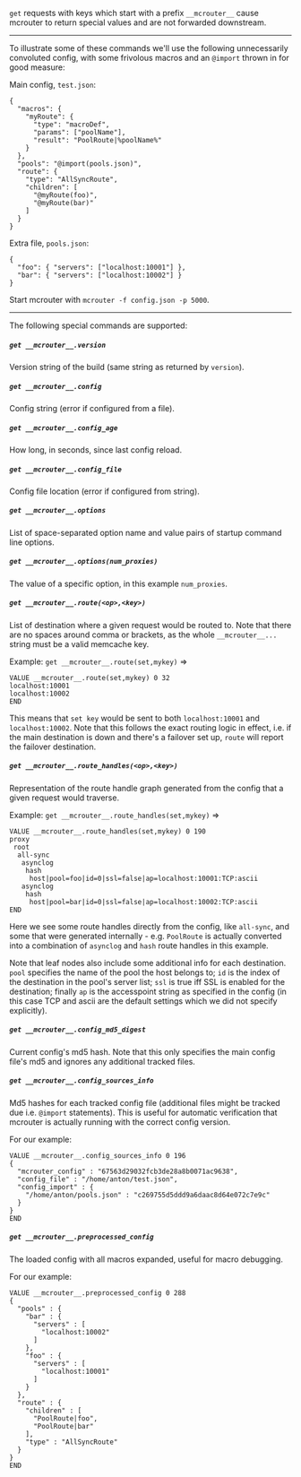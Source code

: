`get` requests with keys which start with a prefix `__mcrouter__` cause mcrouter to return special values and are not forwarded downstream.

***

To illustrate some of these commands we'll use the following unnecessarily convoluted config, with some frivolous macros and an `@import` thrown in for good measure:

Main config, `test.json`:
```
{
  "macros": {
    "myRoute": {
      "type": "macroDef",
      "params": ["poolName"],
      "result": "PoolRoute|%poolName%"
    }
  },
  "pools": "@import(pools.json)",
  "route": {
    "type": "AllSyncRoute",
    "children": [
      "@myRoute(foo)",
      "@myRoute(bar)"
    ]
  }
}
```

Extra file, `pools.json`:
```
{
  "foo": { "servers": ["localhost:10001"] },
  "bar": { "servers": ["localhost:10002"] }
}
```

Start mcrouter with `mcrouter -f config.json -p 5000`.

***

The following special commands are supported:

##### `get __mcrouter__.version`
Version string of the build (same string as returned by `version`).

##### `get __mcrouter__.config`
Config string (error if configured from a file).

##### `get __mcrouter__.config_age`
How long, in seconds, since last config reload.

##### `get __mcrouter__.config_file`
Config file location (error if configured from string).

##### `get __mcrouter__.options`
List of space-separated option name and value pairs of startup command line options.

##### `get __mcrouter__.options(num_proxies)`
The value of a specific option, in this example `num_proxies`.

##### `get __mcrouter__.route(<op>,<key>)`
List of destination where a given request would be routed to. Note that there are no spaces around comma or brackets, as the whole `__mcrouter__...` string must be a valid memcache key.

  Example: `get __mcrouter__.route(set,mykey)` =>
  
  ```
  VALUE __mcrouter__.route(set,mykey) 0 32
  localhost:10001
  localhost:10002
  END
  ```

  This means that `set key` would be sent to both `localhost:10001` and `localhost:10002`.  Note that this follows the exact routing logic in effect, i.e. if the main destination is down and there's a failover set up, `route` will report the failover destination.

##### `get __mcrouter__.route_handles(<op>,<key>)`
Representation of the route handle graph generated from the config that a given request would traverse.

  Example: `get __mcrouter__.route_handles(set,mykey)` =>

  ```
  VALUE __mcrouter__.route_handles(set,mykey) 0 190
  proxy
   root
    all-sync
     asynclog
      hash
       host|pool=foo|id=0|ssl=false|ap=localhost:10001:TCP:ascii
     asynclog
      hash
       host|pool=bar|id=0|ssl=false|ap=localhost:10002:TCP:ascii
  END
  ```
  
  Here we see some route handles directly from the config, like `all-sync`, and some that were generated internally - e.g. `PoolRoute` is actually converted into a combination of `asynclog` and `hash` route handles in this example.

  Note that leaf nodes also include some additional info for each destination.  `pool` specifies the name of the pool the host belongs to; `id` is the index of the destination in the pool's server list; `ssl` is true iff SSL is enabled for the destination; finally `ap` is the accesspoint string as specified in the config (in this case TCP and ascii are the default settings which we did not specify explicitly).

##### `get __mcrouter__.config_md5_digest`
Current config's md5 hash.  Note that this only specifies the main config file's md5 and ignores any additional tracked files.

##### `get __mcrouter__.config_sources_info`
Md5 hashes for each tracked config file (additional files might be tracked due i.e. `@import` statements).  This is useful for automatic verification that mcrouter is actually running with the correct config version.

  For our example:
  ```
  VALUE __mcrouter__.config_sources_info 0 196
  {
    "mcrouter_config" : "67563d29032fcb3de28a8b0071ac9638",
    "config_file" : "/home/anton/test.json",
    "config_import" : {
      "/home/anton/pools.json" : "c269755d5ddd9a6daac8d64e072c7e9c"
    }
  }
  END
  ```

##### `get __mcrouter__.preprocessed_config`
The loaded config with all macros expanded, useful for macro debugging.

  For our example:
  ```
  VALUE __mcrouter__.preprocessed_config 0 288
  {
    "pools" : {
      "bar" : {
        "servers" : [
          "localhost:10002"
        ]
      },
      "foo" : {
        "servers" : [
          "localhost:10001"
        ]
      }
    },
    "route" : {
      "children" : [
        "PoolRoute|foo",
        "PoolRoute|bar"
      ],
      "type" : "AllSyncRoute"
    }
  }
  END
  ```